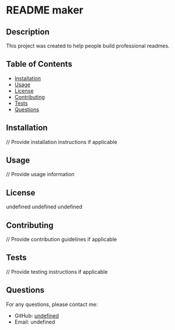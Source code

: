 # README maker

## Description
This project was created to help people build professional readmes.

## Table of Contents
- [Installation](#installation)
- [Usage](#usage)
- [License](#license)
- [Contributing](#contributing)
- [Tests](#tests)
- [Questions](#questions)

## Installation
// Provide installation instructions if applicable

## Usage
// Provide usage information

## License
undefined
undefined
undefined

## Contributing
// Provide contribution guidelines if applicable

## Tests
// Provide testing instructions if applicable

## Questions
For any questions, please contact me:
- GitHub: [undefined](https://github.com/undefined)
- Email: undefined
